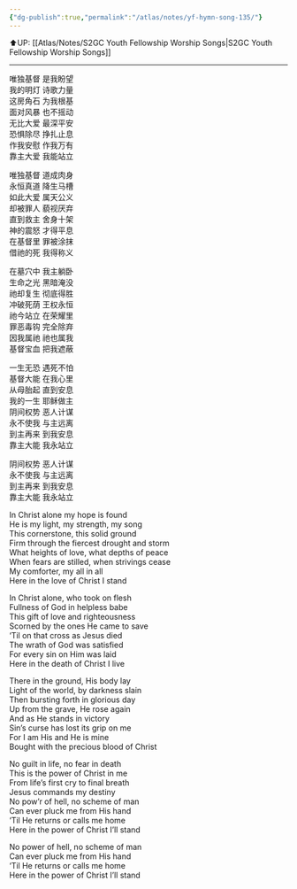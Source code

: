 ```yaml
---
{"dg-publish":true,"permalink":"/atlas/notes/yf-hymn-song-135/"}
---
```


⬆️UP: [[Atlas/Notes/S2GC Youth Fellowship Worship Songs\|S2GC Youth Fellowship Worship Songs]]

---
唯独基督 是我盼望  
我的明灯 诗歌力量  
这房角石 为我根基  
面对风暴 也不摇动  
无比大爱 最深平安  
恐惧除尽 挣扎止息  
作我安慰 作我万有  
靠主大爱 我能站立  
  
唯独基督 道成肉身  
永恒真道 降生马槽  
如此大爱 属天公义  
却被罪人 藐视厌弃  
直到救主 舍身十架  
神的震怒 才得平息  
在基督里 罪被涂抹  
借祂的死 我得称义  
  
在墓穴中 我主躺卧  
生命之光 黑暗淹没  
祂却复生 彻底得胜  
冲破死荫 王权永恒  
祂今站立 在荣耀里  
罪恶毒钩 完全除弃  
因我属祂 祂也属我  
基督宝血 把我遮蔽  
  
一生无恐 遇死不怕  
基督大能 在我心里  
从母胎起 直到安息  
我的一生 耶稣做主  
阴间权势 恶人计谋  
永不使我 与主远离  
到主再来 到我安息  
靠主大能 我永站立  
  
阴间权势 恶人计谋  
永不使我 与主远离  
到主再来 到我安息  
靠主大能 我永站立


In Christ alone my hope is found  
He is my light, my strength, my song  
This cornerstone, this solid ground  
Firm through the fiercest drought and storm  
What heights of love, what depths of peace  
When fears are stilled, when strivings cease  
My comforter, my all in all  
Here in the love of Christ I stand  
  
In Christ alone, who took on flesh  
Fullness of God in helpless babe  
This gift of love and righteousness  
Scorned by the ones He came to save  
‘Til on that cross as Jesus died  
The wrath of God was satisfied  
For every sin on Him was laid  
Here in the death of Christ I live  
  
There in the ground, His body lay  
Light of the world, by darkness slain  
Then bursting forth in glorious day  
Up from the grave, He rose again  
And as He stands in victory  
Sin’s curse has lost its grip on me  
For I am His and He is mine  
Bought with the precious blood of Christ  
  
No guilt in life, no fear in death  
This is the power of Christ in me  
From life’s first cry to final breath  
Jesus commands my destiny  
No pow’r of hell, no scheme of man  
Can ever pluck me from His hand  
‘Til He returns or calls me home  
Here in the power of Christ I’ll stand  
  
No power of hell, no scheme of man  
Can ever pluck me from His hand  
‘Til He returns or calls me home  
Here in the power of Christ I’ll stand